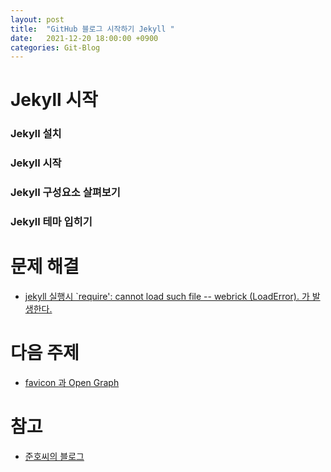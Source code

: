 ```yaml
---
layout: post
title:  "GitHub 블로그 시작하기 Jekyll "
date:   2021-12-20 18:00:00 +0900
categories: Git-Blog
---
```

 
# Jekyll 시작

### Jekyll 설치

### Jekyll 시작

### Jekyll 구성요소 살펴보기

### Jekyll 테마 입히기

# 문제 해결
- [jekyll 실행시 `require': cannot load such file -- webrick (LoadError). 가 발생한다.][준호-link]  
  
# 다음 주제
- [favicon 과 Open Graph][favicon-op-link]

# 참고
- [준호씨의 블로그][준호-link]

[favicon-op-link]: /git-blog/2021/12/20/favicon-and-open-graph.html
[준호-link]: https://junho85.pe.kr/1850